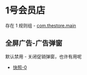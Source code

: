 # 1号会员店

存在 1 规则组 - [com.thestore.main](/src/apps/com.thestore.main.ts)

## 全屏广告-广告弹窗

默认禁用 - 关闭促销弹窗，也许有用呢

- [快照-0](https://i.gkd.li/import/13163686)
